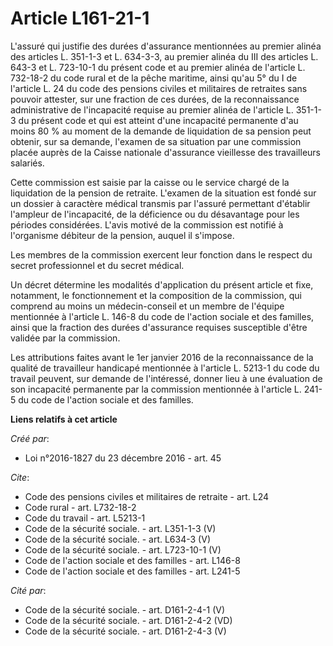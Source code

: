 # Article L161-21-1

L'assuré qui justifie des durées d'assurance mentionnées au premier alinéa des articles L. 351-1-3 et L. 634-3-3, au premier
alinéa du III des articles L. 643-3 et L. 723-10-1 du présent code et au premier alinéa de l'article L. 732-18-2 du code
rural et de la pêche maritime, ainsi qu'au 5° du I de l'article L. 24 du code des pensions civiles et militaires de retraites
sans pouvoir attester, sur une fraction de ces durées, de la reconnaissance administrative de l'incapacité requise au premier
alinéa de l'article L. 351-1-3 du présent code et qui est atteint d'une incapacité permanente d'au moins 80 % au moment de la
demande de liquidation de sa pension peut obtenir, sur sa demande, l'examen de sa situation par une commission placée auprès
de la Caisse nationale d'assurance vieillesse des travailleurs salariés. 

Cette commission est saisie par la caisse ou le service chargé de la liquidation de la pension de retraite. L'examen de la
situation est fondé sur un dossier à caractère médical transmis par l'assuré permettant d'établir l'ampleur de l'incapacité,
de la déficience ou du désavantage pour les périodes considérées. L'avis motivé de la commission est notifié à l'organisme
débiteur de la pension, auquel il s'impose. 

Les membres de la commission exercent leur fonction dans le respect du secret professionnel et du secret médical. 

Un décret détermine les modalités d'application du présent article et fixe, notamment, le fonctionnement et la composition de
la commission, qui comprend au moins un médecin-conseil et un membre de l'équipe mentionnée à l'article L. 146-8 du code de
l'action sociale et des familles, ainsi que la fraction des durées d'assurance requises susceptible d'être validée par la
commission. 

Les attributions faites avant le 1er janvier 2016 de la reconnaissance de la qualité de travailleur handicapé mentionnée à
l'article L. 5213-1 du code du travail peuvent, sur demande de l'intéressé, donner lieu à une évaluation de son incapacité
permanente par la commission mentionnée à l'article L. 241-5 du code de l'action sociale et des familles.

**Liens relatifs à cet article**

_Créé par_:

  - Loi n°2016-1827 du 23 décembre 2016 - art. 45

_Cite_:

  - Code des pensions civiles et militaires de retraite - art. L24
  - Code rural - art. L732-18-2
  - Code du travail - art. L5213-1
  - Code de la sécurité sociale. - art. L351-1-3 (V)
  - Code de la sécurité sociale. - art. L634-3 (V)
  - Code de la sécurité sociale. - art. L723-10-1 (V)
  - Code de l'action sociale et des familles - art. L146-8
  - Code de l'action sociale et des familles - art. L241-5

_Cité par_:

  - Code de la sécurité sociale. - art. D161-2-4-1 (V)
  - Code de la sécurité sociale. - art. D161-2-4-2 (VD)
  - Code de la sécurité sociale. - art. D161-2-4-3 (V)
